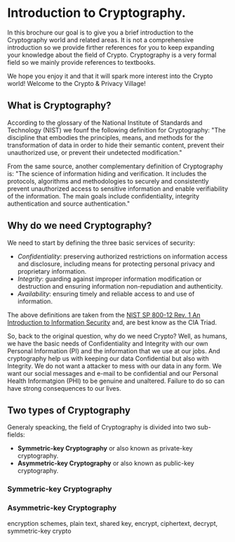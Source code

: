 # Introduction to Cryptography.

In this brochure our goal is to give you a brief introduction to the Cryptography world and related areas. It is not a comprehensive 
introduction so we provide firther references for you to keep expanding your knowledge about the field of Crypto. Cryptography is a 
very formal field so we mainly provide references to textbooks.

We hope you enjoy it and that it will spark more interest into the Crypto world! Welcome to the Crypto & Privacy Village!

## What is Cryptography?
According to the glossary of the National Institute of Standards and Technology (NIST) we founf the following definition for Cryptography:
"The discipline that embodies the principles, means, and methods for the transformation of data in order to hide their semantic content, 
prevent their unauthorized use, or prevent their undetected modification."

From the same source, another complementary definition of Cryptography is:
"The science of information hiding and verification. It includes the protocols, algorithms and methodologies to securely and consistently 
prevent unauthorized access to sensitive information and enable verifiability of the information. The main goals include confidentiality, 
integrity authentication and source authentication."

## Why do we need Cryptography?
We need to start by defining the three basic services of security:
- *Confidentiality*: preserving authorized restrictions on information access and disclosure, including means for protecting personal privacy and proprietary information.
- *Integrity*: guarding against improper information modification or destruction and ensuring information non-repudiation and authenticity.
- *Availability*: ensuring timely and reliable access to and use of information.

The above definitions are taken from the [NIST SP 800-12 Rev. 1
An Introduction to Information Security](https://csrc.nist.gov/publications/detail/sp/800-12/rev-1/final) and, are best know as the CIA Triad.

So, back to the original question, why do we need Crypto? Well, as humans, we have the basic needs of Confidentiality and Integrity with our own Personal Information (PI) and the information that we use at our jobs. And cryptography help us with keeping our data Confidential but also with Integrity. We do not want a attacker to mess with our data in any form. We want our social messages and e-mail to be confidential and our Personal Health Informatgion (PHI) to be genuine and unaltered. Failure to do so can have strong consequences to our lives.

## Two types of Cryptography
Generaly speacking, the field of Cryptography is divided into two sub-fields: 
- **Symmetric-key Cryptography** or also known as private-key cryptography.
- **Asymmetric-key Cryptography** or also known as public-key cryptography.

### Symmetric-key Cryptography

### Asymmetric-key Cryptography

encryption schemes, plain text, shared key, encrypt, ciphertext, decrypt, symmetric-key crypto

